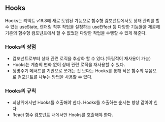 ## Hooks

Hooks는 리액트 v16.8에 새로 도입된 기능으로 함수형 컴포넌트에서도 상태 관리를 할 수 있는 useState, 렌더링 직후 작업을 설정하는 useEffect 등 다양한 기능들을 제공해 기존의 함수형 컴포넌트에서 할 수 없었던 다양한 작업을 수행할 수 있게 해준다.

### Hooks의 장점

- 컴포넌트로부터 상태 관련 로직을 추상화 할 수 있다.(독립적이 재사용이 가능)
- Hooks는 계층의 변화 없이 상태 관련 로직을 재사용할 수 있다.
- 생명주기 메서드를 기반으로 쪼개는 것 보다는 Hooks를 통해 작은 함수의 묶음으로 컴포넌트를 나누는 방법을 사용할 수 있다.

### Hooks의 규칙

- 최상위에서만 Hooks를 호출해야 한다. Hooks를 호출하는 순서는 항상 같아야 한다.
- React 함수 컴포넌트 내에서만 Hooks를 호출해야 한다.
